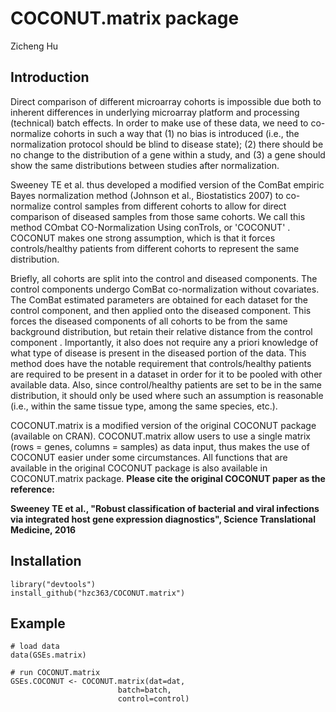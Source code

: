 # COCONUT.matrix package
Zicheng Hu

## Introduction
Direct comparison of different microarray cohorts is impossible due both to inherent differences in underlying microarray platform and processing (technical) batch effects. In order to make use of these data, we need to co-normalize cohorts in such a way that (1) no bias is introduced (i.e., the normalization protocol should be blind to disease state); (2) there should be no change to the distribution of a gene within a study, and (3) a gene should show the same distributions between studies after normalization.

Sweeney TE et al. thus developed a modified version of the ComBat empiric Bayes normalization method (Johnson et al., Biostatistics 2007) to co-normalize control samples from different cohorts to allow for direct comparison of diseased samples from those same cohorts. We call this method COmbat CO-Normalization Using conTrols, or 'COCONUT' . COCONUT makes one strong assumption, which is that it forces controls/healthy patients from different cohorts to represent the same distribution.

Briefly, all cohorts are split into the control and diseased components. The control components undergo ComBat co-normalization without covariates. The ComBat estimated parameters are obtained for each dataset for the control component, and then applied onto the diseased component. This forces the diseased components of all cohorts to be from the same background distribution, but retain their relative distance from the control component . Importantly, it also does not require any a priori knowledge of what type of disease is present in the diseased portion of the data. This method does have the notable requirement that controls/healthy patients are required to be present in a dataset in order for it to be pooled with other available data. Also, since control/healthy patients are set to be in the same distribution, it should only be used where such an assumption is reasonable (i.e., within the same tissue type, among the same species, etc.).

COCONUT.matrix is a modified version of the original COCONUT package (available on CRAN). COCONUT.matrix allow users to use a single matrix (rows = genes, columns = samples) as data input, thus makes the use of COCONUT easier under some circumstances. All functions that are available in the original COCONUT package is also available in COCONUT.matrix package. **Please cite the original COCONUT paper as the reference:**

**Sweeney TE et al., "Robust classification of bacterial and viral infections via integrated host gene expression diagnostics", Science Translational Medicine, 2016**

## Installation

```
library("devtools")
install_github("hzc363/COCONUT.matrix")
```

## Example
```
# load data
data(GSEs.matrix)

# run COCONUT.matrix
GSEs.COCONUT <- COCONUT.matrix(dat=dat,
                        batch=batch,
                        control=control)
```

